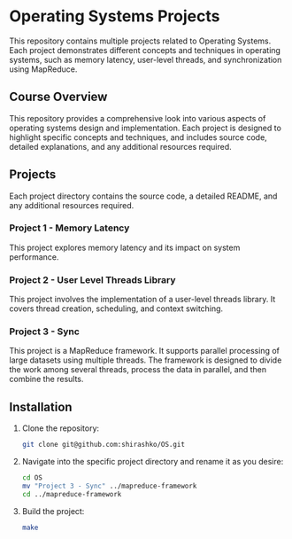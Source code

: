 # Operating Systems Projects

This repository contains multiple projects related to Operating Systems. Each project demonstrates different concepts and techniques in operating systems, such as memory latency, user-level threads, and synchronization using MapReduce.

## Course Overview

This repository provides a comprehensive look into various aspects of operating systems design and implementation. Each project is designed to highlight specific concepts and techniques, and includes source code, detailed explanations, and any additional resources required.

## Projects

Each project directory contains the source code, a detailed README, and any additional resources required.

### Project 1 - Memory Latency

This project explores memory latency and its impact on system performance.

### Project 2 - User Level Threads Library

This project involves the implementation of a user-level threads library. It covers thread creation, scheduling, and context switching.

### Project 3 - Sync

This project is a MapReduce framework. It supports parallel processing of large datasets using multiple threads. The framework is designed to divide the work among several threads, process the data in parallel, and then combine the results.

## Installation

1. Clone the repository:
   ```bash
   git clone git@github.com:shirashko/OS.git
   ```

2. Navigate into the specific project directory and rename it as you desire:
   ```bash
   cd OS
   mv "Project 3 - Sync" ../mapreduce-framework
   cd ../mapreduce-framework
   ```

3. Build the project:
   ```bash
   make
   ```
